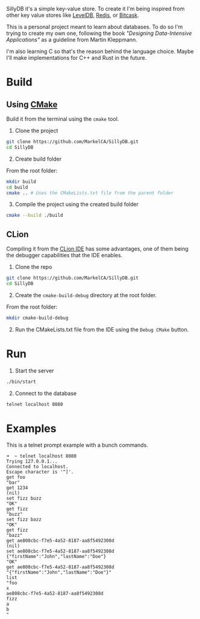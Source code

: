  SillyDB it's a simple key-value store. To create it I'm being inspired from other key value stores like [LevelDB](https://github.com/google/leveldb/tree/main), [Redis](https://github.com/redis/redis), or [Bitcask](https://github.com/basho/bitcask).

This is a personal project meant to learn about databases. To do so I'm trying to create my own one, following the book *"Designing Data-Intensive Applications"* as a guideline from Martin Kleppmann.

I'm also learning C so that's the reason behind the language choice. Maybe I'll make implementations for C++ and Rust in the future.

# Build

## Using [CMake](https://cmake.org/)

Build it from the terminal using the `cmake` tool.

1. Clone the project
```bash
git clone https://github.com/MarkelCA/SillyDB.git
cd SillyDB
```
2. Create build folder

From the root folder:

```bash
mkdir build
cd build
cmake .. # Uses the CMakeLists.txt file from the parent folder
```

3. Compile the project using the created build folder
```bash
cmake --build ./build
```

## CLion
Compiling it from the [CLion IDE](https://www.jetbrains.com/clion/) has some advantages, one of them being the debugger capabilities that the IDE enables.

1. Clone the repo
```bash
git clone https://github.com/MarkelCA/SillyDB.git
cd SillyDB
```

2. Create the `cmake-build-debug` directory at the root folder.

From the root folder:

```bash
mkdir cmake-build-debug
```

2. Run the CMakeLists.txt file from the IDE using the `Debug CMake` button.

# Run
1. Start the server
```bash
./bin/start
```

2. Connect to the database
```bash
telnet localhost 8080
```

# Examples
This is a telnet prompt example with a bunch commands.
```
➜  ~ telnet localhost 8080
Trying 127.0.0.1...
Connected to localhost.
Escape character is '^]'.
get foo
"bar"
get 1234
(nil)
set fizz buzz
"OK"
get fizz
"buzz"
set fizz bazz
"OK"
get fizz
"bazz"
get ae808cbc-f7e5-4a52-8187-aa8f5492308d
(nil)
set ae808cbc-f7e5-4a52-8187-aa8f5492308d {"firstName":"John","lastName":"Doe"}
"OK"
get ae808cbc-f7e5-4a52-8187-aa8f5492308d
"{"firstName":"John","lastName":"Doe"}"
list
"foo
x
ae808cbc-f7e5-4a52-8187-aa8f5492308d
fizz
a
b
"
```
